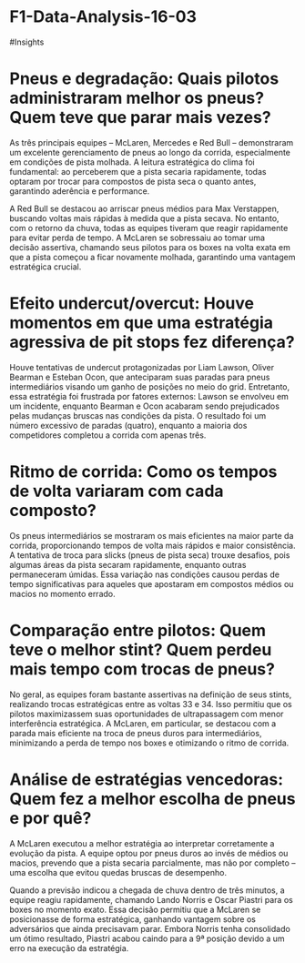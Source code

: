 # F1-Data-Analysis-16-03

#Insights 

# Pneus e degradação: Quais pilotos administraram melhor os pneus? Quem teve que parar mais vezes?
As três principais equipes – McLaren, Mercedes e Red Bull – demonstraram um excelente gerenciamento de pneus ao longo da corrida, especialmente em condições de pista molhada. A leitura estratégica do clima foi fundamental: ao perceberem que a pista secaria rapidamente, todas optaram por trocar para compostos de pista seca o quanto antes, garantindo aderência e performance.

A Red Bull se destacou ao arriscar pneus médios para Max Verstappen, buscando voltas mais rápidas à medida que a pista secava. No entanto, com o retorno da chuva, todas as equipes tiveram que reagir rapidamente para evitar perda de tempo. A McLaren se sobressaiu ao tomar uma decisão assertiva, chamando seus pilotos para os boxes na volta exata em que a pista começou a ficar novamente molhada, garantindo uma vantagem estratégica crucial.

# Efeito undercut/overcut: Houve momentos em que uma estratégia agressiva de pit stops fez diferença?
Houve tentativas de undercut protagonizadas por Liam Lawson, Oliver Bearman e Esteban Ocon, que anteciparam suas paradas para pneus intermediários visando um ganho de posições no meio do grid. Entretanto, essa estratégia foi frustrada por fatores externos: Lawson se envolveu em um incidente, enquanto Bearman e Ocon acabaram sendo prejudicados pelas mudanças bruscas nas condições da pista. O resultado foi um número excessivo de paradas (quatro), enquanto a maioria dos competidores completou a corrida com apenas três.

# Ritmo de corrida: Como os tempos de volta variaram com cada composto?
Os pneus intermediários se mostraram os mais eficientes na maior parte da corrida, proporcionando tempos de volta mais rápidos e maior consistência. A tentativa de troca para slicks (pneus de pista seca) trouxe desafios, pois algumas áreas da pista secaram rapidamente, enquanto outras permaneceram úmidas. Essa variação nas condições causou perdas de tempo significativas para aqueles que apostaram em compostos médios ou macios no momento errado.

# Comparação entre pilotos: Quem teve o melhor stint? Quem perdeu mais tempo com trocas de pneus?
No geral, as equipes foram bastante assertivas na definição de seus stints, realizando trocas estratégicas entre as voltas 33 e 34. Isso permitiu que os pilotos maximizassem suas oportunidades de ultrapassagem com menor interferência estratégica. A McLaren, em particular, se destacou com a parada mais eficiente na troca de pneus duros para intermediários, minimizando a perda de tempo nos boxes e otimizando o ritmo de corrida.

# Análise de estratégias vencedoras: Quem fez a melhor escolha de pneus e por quê?
A McLaren executou a melhor estratégia ao interpretar corretamente a evolução da pista. A equipe optou por pneus duros ao invés de médios ou macios, prevendo que a pista secaria parcialmente, mas não por completo – uma escolha que evitou quedas bruscas de desempenho.

Quando a previsão indicou a chegada de chuva dentro de três minutos, a equipe reagiu rapidamente, chamando Lando Norris e Oscar Piastri para os boxes no momento exato. Essa decisão permitiu que a McLaren se posicionasse de forma estratégica, ganhando vantagem sobre os adversários que ainda precisavam parar. Embora Norris tenha consolidado um ótimo resultado, Piastri acabou caindo para a 9ª posição devido a um erro na execução da estratégia.
